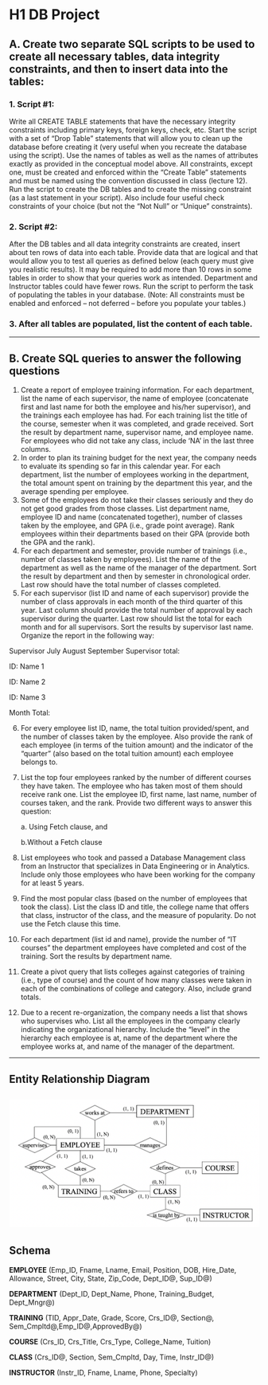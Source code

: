 # H1 DB Project
## A. Create two separate SQL scripts to be used to create all necessary tables, data integrity constraints, and then to insert data into the tables:

### 1. Script #1: 
   Write all CREATE TABLE statements that have the necessary integrity constraints including primary keys, foreign keys, check, etc. Start the script with a set of “Drop Table” statements that will allow you to clean up the database before creating it (very useful when you recreate the database using the script). Use the names of tables as well as the names of attributes exactly as provided in the conceptual model above. All constraints, except one, must be created and enforced within the “Create Table” statements and must be named using the convention discussed in class (lecture 12). Run the script to create the DB tables and to create the missing constraint (as a last statement in your script). Also include four useful check constraints of your choice (but not the “Not Null” or “Unique” constraints).
### 2. Script #2:
 After the DB tables and all data integrity constraints are created, insert about ten rows of data into each table. Provide data that are logical and that would allow you to test all queries as defined below (each query must give you realistic results). It may be required to add more than 10 rows in some tables in order to show that your queries work as intended. Department and Instructor tables could have fewer rows. Run the script to perform the task of populating the tables in your database. (Note: All constraints must be enabled and enforced – not deferred – before you populate your tables.)
### 3. After all tables are populated, list the content of each table.
---
## B. Create SQL queries to answer the following questions
1. Create a report of employee training information. For each department, list the name of each supervisor, the name of employee (concatenate first and last name for both the employee and his/her supervisor), and the trainings each employee has had. For each training list the title of
the course, semester when it was completed, and grade received. Sort the result by department name, supervisor name, and employee name. For employees who did not take any class, include ‘NA’ in the last three columns.
2. In order to plan its training budget for the next year, the company needs to evaluate its spending so far in this calendar year. For each department, list the number of employees working in the department, the total amount spent on training by the department this year, and the average spending per employee.
3. Some of the employees do not take their classes seriously and they do not get good grades from those classes. List department name, employee ID and name (concatenated together), number of classes taken by the employee, and GPA (i.e., grade point average). Rank employees within their departments based on their GPA (provide both the GPA and the rank).
4. For each department and semester, provide number of trainings (i.e., number of classes taken by employees). List the name of the department as well as the name of the manager of the department. Sort the result by department and then by semester in chronological order. Last row should have the total number of classes completed.
5. For each supervisor (list ID and name of each supervisor) provide the number of class approvals in each month of the third quarter of this year. Last column should provide the total number of approval by each supervisor during the quarter. Last row should list the total for each month and for all supervisors. Sort the results by supervisor last name. Organize the
report in the following way:

Supervisor July August September Supervisor total:

ID: Name 1

ID: Name 2

ID: Name 3

Month Total:

6. For every employee list ID, name, the total tuition provided/spent, and the number of classes
taken by the employee. Also provide the rank of each employee (in terms of the tuition
amount) and the indicator of the “quarter” (also based on the total tuition amount) each
employee belongs to.
7. List the top four employees ranked by the number of different courses they have taken. The employee who has taken most of them should receive rank one. List the employee ID, first name, last name, number of courses taken, and the rank. Provide two different ways to answer this question:

   a. Using Fetch clause, and
   
   b.Without a Fetch clause
8. List employees who took and passed a Database Management class from an Instructor that specializes in Data Engineering or in Analytics. Include only those employees who have been working for the company for at least 5 years.
9. Find the most popular class (based on the number of employees that took the class). List the class ID and title, the college name that offers that class, instructor of the class, and the measure of popularity. Do not use the Fetch clause this time.
10. For each department (list id and name), provide the number of “IT courses” the department employees have completed and cost of the training. Sort the results by department name.
11. Create a pivot query that lists colleges against categories of training (i.e., type of course) and the count of how many classes were taken in each of the combinations of college and category. Also, include grand totals.
12. Due to a recent re-organization, the company needs a list that shows who supervises who. List all the employees in the company clearly indicating the organizational hierarchy. Include the “level” in the hierarchy each employee is at, name of the department where the employee
works at, and name of the manager of the department.

---
## Entity Relationship Diagram
![ERD](ERD.png)
---
## Schema
**EMPLOYEE** (Emp_ID, Fname, Lname, Email, Position, DOB, Hire_Date, Allowance, Street, City, State, Zip_Code, Dept_ID@, Sup_ID@)

**DEPARTMENT** (Dept_ID, Dept_Name, Phone, Training_Budget, Dept_Mngr@)

**TRAINING** (TID, Appr_Date, Grade, Score, Crs_ID@, Section@, Sem_Cmpltd@,Emp_ID@,ApprovedBy@)

**COURSE** (Crs_ID, Crs_Title, Crs_Type, College_Name, Tuition)

**CLASS** (Crs_ID@, Section, Sem_Cmpltd, Day, Time, Instr_ID@)

**INSTRUCTOR** (Instr_ID, Fname, Lname, Phone, Specialty)